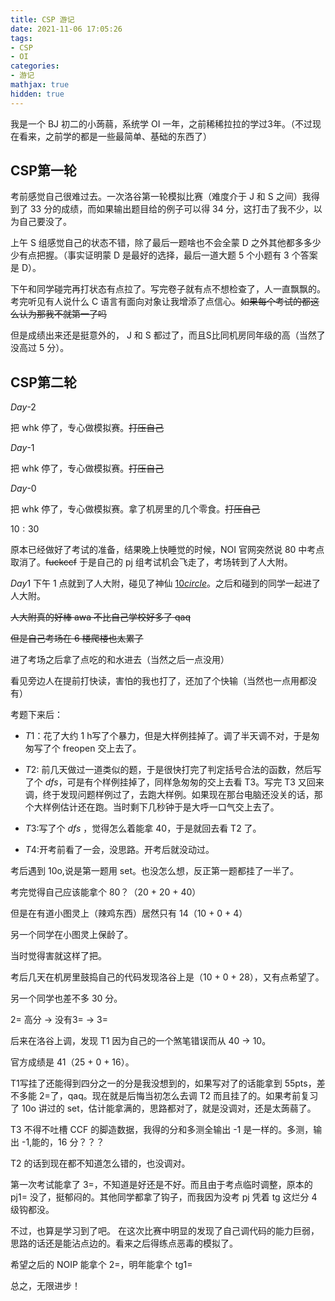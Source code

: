 ```yaml
---
title: CSP 游记
date: 2021-11-06 17:05:26
tags: 
- CSP
- OI
categories:
- 游记
mathjax: true
hidden: true
---
```


我是一个 BJ 初二的小蒟蒻，系统学 OI 一年，之前稀稀拉拉的学过3年。（不过现在看来，之前学的都是一些最简单、基础的东西了）

<!-- more -->

## CSP第一轮

考前感觉自己很难过去。一次洛谷第一轮模拟比赛（难度介于 J 和 S 之间）我得到了 33 分的成绩，而如果输出题目给的例子可以得 34 分，这打击了我不少，以为自己要没了。

上午 S 组感觉自己的状态不错，除了最后一题啥也不会全蒙 D 之外其他都多多少少有点把握。（事实证明蒙 D 是最好的选择，最后一道大题 5 个小题有 3 个答案是 D）。

下午和同学碰完再打状态有点拉了。写完卷子就有点不想检查了，人一直飘飘的。考完听见有人说什么 C 语言有面向对象让我增添了点信心。~~如果每个考试的都这么认为那我不就第一了吗~~

但是成绩出来还是挺意外的， J 和 S 都过了，而且S比同机房同年级的高（当然了没高过 5 分）。



## CSP第二轮

$Day$-$2$

把 whk 停了，专心做模拟赛。~~打压自己~~

$Day$-$1$

把 whk 停了，专心做模拟赛。~~打压自己~~

$Day$-$0$

把 whk 停了，专心做模拟赛。拿了机房里的几个零食。~~打压自己~~

$10:30$

原本已经做好了考试的准备，结果晚上快睡觉的时候，NOI 官网突然说 80 中考点取消了。~~fuckccf~~ 于是自己的 pj 组考试机会飞走了，考场转到了人大附。

$Day1$
下午 1 点就到了人大附，碰见了神仙 [${10circle}$](https://www.luogu.com.cn/user/267596)。之后和碰到的同学一起进了人大附。

~~人大附真的好棒 awa 不比自己学校好多了 qaq~~

~~但是自己考场在 6 楼爬楼也太累了~~

进了考场之后拿了点吃的和水进去（当然之后一点没用）

看见旁边人在提前打快读，害怕的我也打了，还加了个快输（当然也一点用都没有）

考题下来后：
- $T1$：花了大约 1 h写了个暴力，但是大样例挂掉了。调了半天调不对，于是匆匆写了个 freopen 交上去了。
- $T2$: 前几天做过一道类似的题，于是很快打完了判定括号合法的函数，然后写了个 $dfs$，可是有个样例挂掉了，同样急匆匆的交上去看 T3。写完 T3 又回来调，终于发现问题样例过了，去跑大样例。如果现在那台电脑还没关的话，那个大样例估计还在跑。当时剩下几秒钟于是大呼一口气交上去了。

- $T3$:写了个 $dfs$ ，觉得怎么着能拿 40，于是就回去看 T2 了。

- $T4$:开考前看了一会，没思路。开考后就没动过。

考后遇到 10o,说是第一题用 set。也没怎么想，反正第一题都挂了一半了。

考完觉得自己应该能拿个 80？（20 + 20 + 40）

但是在有道小图灵上（辣鸡东西）居然只有 14（10 + 0 + 4）

另一个同学在小图灵上保龄了。

当时觉得害就这样了把。

考后几天在机房里鼓捣自己的代码发现洛谷上是（10 + 0 + 28），又有点希望了。

另一个同学也差不多 30 分。

2= 高分 -> 没有3= -> 3=

后来在洛谷上调，发现 T1 因为自己的一个煞笔错误而从 40 -> 10。

官方成绩是 41（25 + 0 + 16）。

T1写挂了还能得到四分之一的分是我没想到的，如果写对了的话能拿到 55pts，差不多能 2=了，qaq。现在就是后悔当初怎么去调 T2 而且挂了的。如果考前复习了 10o 讲过的 set，估计能拿满的，思路都对了，就是没调对，还是太蒟蒻了。

T3 不得不吐槽 CCF 的脚造数据，我得的分和多测全输出 -1 是一样的。多测，输出 -1,能的，16 分？？？

T2 的话到现在都不知道怎么错的，也没调对。

第一次考试能拿了 3=，不知道是好还是不好。而且由于考点临时调整，原本的 pj1= 没了，挺郁闷的。其他同学都拿了钩子，而我因为没考 pj 凭着 tg 这烂分 4 级钩都没。

不过，也算是学习到了吧。
在这次比赛中明显的发现了自己调代码的能力巨弱，思路的话还是能沾点边的。看来之后得练点恶毒的模拟了。

希望之后的 NOIP 能拿个 2=，明年能拿个 tg1=

总之，无限进步！
